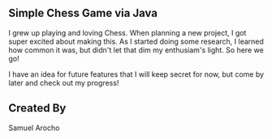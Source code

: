 ## Simple Chess Game via Java

I grew up playing and loving Chess. When planning a new project, I got super excited about making this. As I started doing some research, I learned how common it was, but didn't let that dim my enthusiam's light. So here we go!

I have an idea for future features that I will keep secret for now, but come by later and check out my progress!

## Created By

Samuel Arocho